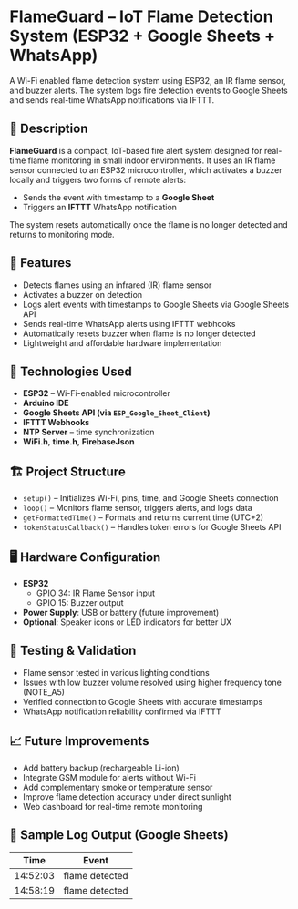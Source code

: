 # FlameGuard – IoT Flame Detection System (ESP32 + Google Sheets + WhatsApp)

A Wi-Fi enabled flame detection system using ESP32, an IR flame sensor, and buzzer alerts. The system logs fire detection events to Google Sheets and sends real-time WhatsApp notifications via IFTTT.

## 📌 Description

**FlameGuard** is a compact, IoT-based fire alert system designed for real-time flame monitoring in small indoor environments. It uses an IR flame sensor connected to an ESP32 microcontroller, which activates a buzzer locally and triggers two forms of remote alerts:
- Sends the event with timestamp to a **Google Sheet**
- Triggers an **IFTTT** WhatsApp notification

The system resets automatically once the flame is no longer detected and returns to monitoring mode.

## 🧠 Features

- Detects flames using an infrared (IR) flame sensor
- Activates a buzzer on detection
- Logs alert events with timestamps to Google Sheets via Google Sheets API
- Sends real-time WhatsApp alerts using IFTTT webhooks
- Automatically resets buzzer when flame is no longer detected
- Lightweight and affordable hardware implementation

## 🔧 Technologies Used

- **ESP32** – Wi-Fi-enabled microcontroller
- **Arduino IDE**
- **Google Sheets API (via `ESP_Google_Sheet_Client`)**
- **IFTTT Webhooks**
- **NTP Server** – time synchronization
- **WiFi.h**, **time.h**, **FirebaseJson**

## 🏗️ Project Structure

- `setup()` – Initializes Wi-Fi, pins, time, and Google Sheets connection
- `loop()` – Monitors flame sensor, triggers alerts, and logs data
- `getFormattedTime()` – Formats and returns current time (UTC+2)
- `tokenStatusCallback()` – Handles token errors for Google Sheets API

## 🖥️ Hardware Configuration

- **ESP32**
  - GPIO 34: IR Flame Sensor input
  - GPIO 15: Buzzer output
- **Power Supply**: USB or battery (future improvement)
- **Optional**: Speaker icons or LED indicators for better UX

## 🧪 Testing & Validation

- Flame sensor tested in various lighting conditions
- Issues with low buzzer volume resolved using higher frequency tone (NOTE_A5)
- Verified connection to Google Sheets with accurate timestamps
- WhatsApp notification reliability confirmed via IFTTT

## 📈 Future Improvements

- Add battery backup (rechargeable Li-ion)
- Integrate GSM module for alerts without Wi-Fi
- Add complementary smoke or temperature sensor
- Improve flame detection accuracy under direct sunlight
- Web dashboard for real-time remote monitoring

## 📸 Sample Log Output (Google Sheets)
| Time      | Event           |
|-----------|------------------|
| 14:52:03  | flame detected   |
| 14:58:19  | flame detected   |
